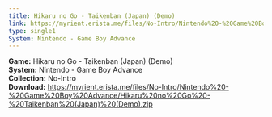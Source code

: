 ```yaml
---
title: Hikaru no Go - Taikenban (Japan) (Demo)
link: https://myrient.erista.me/files/No-Intro/Nintendo%20-%20Game%20Boy%20Advance/Hikaru%20no%20Go%20-%20Taikenban%20(Japan)%20(Demo).zip
type: single1
System: Nintendo - Game Boy Advance
---
```

<b>Game:</b> Hikaru no Go - Taikenban (Japan) (Demo)<br>
<b>System:</b> Nintendo - Game Boy Advance<br>
<b>Collection:</b> No-Intro<br>
<b>Download:</b> https://myrient.erista.me/files/No-Intro/Nintendo%20-%20Game%20Boy%20Advance/Hikaru%20no%20Go%20-%20Taikenban%20(Japan)%20(Demo).zip